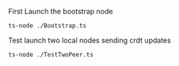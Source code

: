 First Launch the bootstrap node
```
ts-node ./Bootstrap.ts
```

Test launch two local nodes sending crdt updates
```
ts-node ./TestTwoPeer.ts
```   